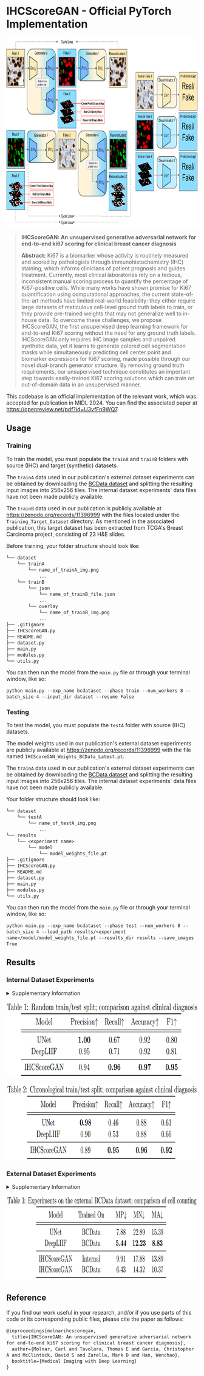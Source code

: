 # IHCScoreGAN - Official PyTorch Implementation

<p align="center"><img src="images/ModelDiagram.png" height="500" width="auto"></p>

> **IHCScoreGAN: An unsupervised generative adversarial network for end-to-end ki67 scoring for clinical breast cancer diagnosis**
>
> **Abstract:** Ki67 is a biomarker whose activity is routinely measured and scored by pathologists through immunohistochemistry (IHC) staining, which informs clinicians of patient prognosis and guides treatment. Currently, most clinical laboratories rely on a tedious, inconsistent manual scoring process to quantify the percentage of Ki67-positive cells. While many works have shown promise for Ki67 quantification using computational approaches, the current state-of-the-art methods have limited real-world feasibility: they either require large datasets of meticulous cell-level ground truth labels to train, or they provide pre-trained weights that may not generalize well to in-house data. To overcome these challenges, we propose IHCScoreGAN, the first unsupervised deep learning framework for end-to-end Ki67 scoring without the need for any ground truth labels. IHCScoreGAN only requires IHC image samples and unpaired synthetic data, yet it learns to generate colored cell segmentation masks while simultaneously predicting cell center point and biomarker expressions for Ki67 scoring, made possible through our novel dual-branch generator structure. By removing ground truth requirements, our unsupervised technique constitutes an important step towards easily-trained Ki67 scoring solutions which can train on out-of-domain data in an unsupervised manner.

This codebase is an official implementation of the relevant work, which was accepted for publication in MIDL 2024. You can find the associated paper at https://openreview.net/pdf?id=U3vfFn9WQ7.

## Usage

### Training

To train the model, you must populate the `trainA` and `trainB` folders with source (IHC) and target (synthetic) datasets. 

The `trainA` data used in our publication's external dataset experiments can be obtained by downloading the [BCData dataset](https://sites.google.com/view/bcdataset) and splitting the resulting input images into 256x256 tiles. The internal dataset experiments' data files have not been made publicly available.

The `trainB` data used in our publication is publicly available at https://zenodo.org/records/11396999 with the files located under the `Training_Target_Dataset` directory. As mentioned in the associated publication, this target dataset has been extracted from TCGA's Breast Carcinoma project, consisting of 23 H&E slides.

Before training, your folder structure should look like:

```
└── dataset
    └── trainA
        └── name_of_trainA_img.png
            ...
    └── trainB
        └── json
            └── name_of_trainB_file.json
            ...
        └── overlay
            └── name_of_trainB_img.png
            ...
├── .gitignore
├── IHCScoreGAN.py
├── README.md
├── dataset.py
├── main.py
├── modules.py
└── utils.py
```

You can then run the model from the `main.py` file or through your terminal window, like so:

```
python main.py --exp_name bcdataset --phase train --num_workers 8 --batch_size 4 --input_dir dataset --resume False
```

### Testing

To test the model, you must populate the `testA` folder with source (IHC) datasets. 

The model weights used in our publication's external dataset experiments are publicly available at https://zenodo.org/records/11396999 with the file named `IHCScoreGAN_Weights_BCData_Latest.pt`.

The `trainA` data used in our publication's external dataset experiments can be obtained by downloading the [BCData dataset](https://sites.google.com/view/bcdataset) and splitting the resulting input images into 256x256 tiles. The internal dataset experiments' data files have not been made publicly available.

Your folder structure should look like:

```
└── dataset
    └── testA
        └── name_of_testA_img.png
            ...
└── results
    └── <experiment name>
        └── model
            └── model_weights_file.pt
├── .gitignore
├── IHCScoreGAN.py
├── README.md
├── dataset.py
├── main.py
├── modules.py
└── utils.py
```

You can then run the model from the `main.py` file or through your terminal window, like so:
```
python main.py --exp_name bcdataset --phase test --num_workers 8 --batch_size 4 --load_path results/<experiment name>/model/model_weights_file.pt --results_dir results --save_images True
```

## Results

### Internal Dataset Experiments

<details>
  <summary>Supplementary Information</summary>

We performed two two-split experiment on our internal dataset to reflect the performance for the model in a general use-case. In both experiments, we drew 1,532 cases in the train split and 594 cases in the test split, with tiles corresponding to the cases aggregated into their split. We then evaluated against the real clinical diagnosis of the patient, with cases thresholded at a commonly accepted 20% cutoff point.
</details>

<p align="center"><img src="images/InternalExperimentRandom.png" height="200" width="auto"></p>
<p align="center"><img src="images/InternalExperimentChronological.png" height="200" width="auto"></p>

### External Dataset Experiments

<details>
  <summary>Supplementary Information</summary>

We validated our framework on a public breast cancer dataset, [BCData](https://sites.google.com/view/bcdataset). We compared cell counting of our framework against two supervised models, both of which were trained using BCData’s training images and cell annotation labels. The results are in Table 3, where "MP", "MN", and "MA" represents the Mean Absolute Error (MAE) of positive, negative, and the average value, respectively.
</details>

<p align="center"><img src="images/ExternalExperiment.png" height="225" width="auto"></p>

## Reference
If you find our work useful in your research, and/or if you use parts of this code or its corresponding public files, please cite the paper as follows:

```
@inproceedings{molnarihcscoregan,
  title={IHCScoreGAN: An unsupervised generative adversarial network for end-to-end ki67 scoring for clinical breast cancer diagnosis},
  author={Molnar, Carl and Tavolara, Thomas E and Garcia, Christopher A and McClintock, David S and Zarella, Mark D and Han, Wenchao},
  booktitle={Medical Imaging with Deep Learning}
}
```
